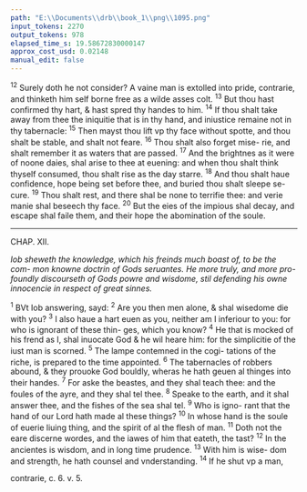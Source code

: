 ```yaml
---
path: "E:\\Documents\\drb\\book_1\\png\\1095.png"
input_tokens: 2270
output_tokens: 978
elapsed_time_s: 19.58672830000147
approx_cost_usd: 0.02148
manual_edit: false
---
```

<sup>12</sup> Surely doth he not consider? A vaine man is extolled into pride, contrarie, and thinketh him self borne free as a wilde asses colt. <sup>13</sup> But thou hast confirmed thy hart, & hast spred thy handes to him. <sup>14</sup> If thou shalt take away from thee the iniquitie that is in thy hand, and iniustice remaine not in thy tabernacle: <sup>15</sup> Then mayst thou lift vp thy face without spotte, and thou shalt be stable, and shalt not feare. <sup>16</sup> Thou shalt also forget mise- rie, and shalt remember it as waters that are passed. <sup>17</sup> And the brightnes as it were of noone daies, shal arise to thee at euening: and when thou shalt think thyself consumed, thou shalt rise as the day starre. <sup>18</sup> And thou shalt haue confidence, hope being set before thee, and buried thou shalt sleepe se- cure. <sup>19</sup> Thou shalt rest, and there shal be none to terrifie thee: and verie manie shal beseech thy face. <sup>20</sup> But the eies of the impious shal decay, and escape shal faile them, and their hope the abomination of the soule.

<hr>

CHAP. XII.

*Iob sheweth the knowledge, which his freinds much boast of, to be the com- mon knowne doctrin of Gods seruantes. He more truly, and more pro- foundly discourseth of Gods powre and wisdome, stil defending his owne innocencie in respect of great sinnes.*

<sup>1</sup> BVt Iob answering, sayd: <sup>2</sup> Are you then men alone, & shal wisedome die with you? <sup>3</sup> I also haue a hart euen as you, neither am I inferiour to you: for who is ignorant of these thin- ges, which you know? <sup>4</sup> He that is mocked of his frend as I, shal inuocate God & he wil heare him: for the simplicitie of the iust man is scorned. <sup>5</sup> The lampe contemned in the cogi- tations of the riche, is prepared to the time appointed. <sup>6</sup> The tabernacles of robbers abound, & they prouoke God bouldly, wheras he hath geuen al thinges into their handes. <sup>7</sup> For aske the beastes, and they shal teach thee: and the foules of the ayre, and they shal tel thee. <sup>8</sup> Speake to the earth, and it shal answer thee, and the fishes of the sea shal tel. <sup>9</sup> Who is igno- rant that the hand of our Lord hath made al these things? <sup>10</sup> In whose hand is the soule of euerie liuing thing, and the spirit of al the flesh of man. <sup>11</sup> Doth not the eare discerne wordes, and the iawes of him that eateth, the tast? <sup>12</sup> In the ancientes is wisdom, and in long time prudence. <sup>13</sup> With him is wise- dom and strength, he hath counsel and vnderstanding. <sup>14</sup> If he shut vp a man,

[^1]: He could not iustly con- fesse iniquitie which he had not cõmitted.

[^2]: God suffe- reth his sim- ple true mea- ning (seruan- tes to be scor- ned for the time, but af- terward the wicked shal be forced to confesse, that those whom they derided are worthly in honour be- fore God. sap. 5. v. 3.

<aside>contrarie, c. 6. v. 5.</aside>